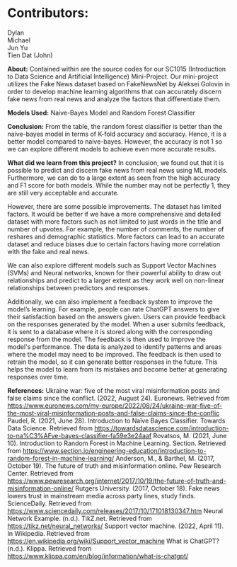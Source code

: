 # **Contributors:**
Dylan
<br> Michael
<br> Jun Yu 
<br> Tien Dat (John) 

**About:**
Contained within are the source codes for our SC1015 (Introduction to Data Science and Artificial Intelligence) Mini-Project. Our mini-project utilizes the Fake News dataset based on FakeNewsNet by Aleksei Golovin in order to develop machine learning algorithms that can accurately discern fake news from real news and analyze the factors that differentiate them.

**Models Used:** Naive-Bayes Model and Random Forest Classifier

**Conclusion:** From the table, the random forest classifier is better than the naive-bayes model in terms of K-fold accuracy and accuracy. Hence, it is a better model compared to naive-bayes. However, the accuracy is not 1 so we can explore different models to achieve even more accurate results.

**What did we learn from this project?**
In conclusion, we found out that it is possible to predict and discern fake news from real news using ML models. Furthermore, we can do to a large extent as seen from the high accuracy and F1 score for both models. While the number may not be perfectly 1, they are still very acceptable and accurate. 

However, there are some possible improvements. The dataset has limited factors. It would be better if we have a more comprehensive and detailed dataset with more factors such as not limited to just words in the title and number of upvotes. For example, the number of comments, the number of reshares and demographic statistics. More factors can lead to an accurate dataset and reduce biases due to certain factors having more correlation with the fake and real news. 

We can also explore different models such as Support Vector Machines (SVMs) and Neural networks, known for their powerful ability to draw out relationships and predict to a larger extent as they work well on non-linear relationships between predictors and responses. 

Additionally, we can also implement a feedback system to improve the model’s learning. For example, people can rate ChatGPT answers to give their satisfaction based on the answers given. Users can provide feedback on the responses generated by the model. When a user submits feedback, it is sent to a database where it is stored along with the corresponding response from the model. The feedback is then used to improve the model's performance. The data is analyzed to identify patterns and areas where the model may need to be improved. The feedback is then used to retrain the model, so it can generate better responses in the future. This helps the model to learn from its mistakes and become better at generating responses over time.


**References:**
Ukraine war: five of the most viral misinformation posts and false claims since the conflict. (2022, August 24). Euronews. Retrieved from https://www.euronews.com/my-europe/2022/08/24/ukraine-war-five-of-the-most-viral-misinformation-posts-and-false-claims-since-the-conflic
Paudel, R. (2021, June 28). Introduction to Naïve Bayes Classifier. Towards Data Science. Retrieved from https://towardsdatascience.com/introduction-to-na%C3%AFve-bayes-classifier-fa59e3e24aaf
Rovatsos, M. (2021, June 10). Introduction to Random Forest in Machine Learning. Section. Retrieved from https://www.section.io/engineering-education/introduction-to-random-forest-in-machine-learning/
Anderson, M., & Barthel, M. (2017, October 19). The future of truth and misinformation online. Pew Research Center. Retrieved from https://www.pewresearch.org/internet/2017/10/19/the-future-of-truth-and-misinformation-online/
Rutgers University. (2017, October 18). Fake news lowers trust in mainstream media across party lines, study finds. ScienceDaily. Retrieved from https://www.sciencedaily.com/releases/2017/10/171018130347.htm
Neural Network Example. (n.d.). TikZ.net. Retrieved from https://tikz.net/neural_networks/
Support vector machine. (2022, April 11). In Wikipedia. Retrieved from https://en.wikipedia.org/wiki/Support_vector_machine
What is ChatGPT? (n.d.). Klippa. Retrieved from https://www.klippa.com/en/blog/information/what-is-chatgpt/
